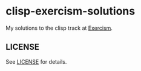 # clisp-exercism-solutions

My solutions to the clisp track at [Exercism](https://exercism.org).

## LICENSE

See [LICENSE](LICENSE) for details.
